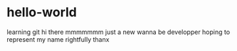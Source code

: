 # hello-world
learning git
hi there mmmmmmm
just a new wanna be developper
hoping to represent my name rightfully
thanx

